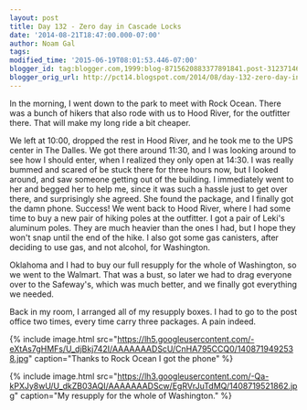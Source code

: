 ```yaml
---
layout: post
title: Day 132 - Zero day in Cascade Locks
date: '2014-08-21T18:47:00.000-07:00'
author: Noam Gal
tags:
modified_time: '2015-06-19T08:01:53.446-07:00'
blogger_id: tag:blogger.com,1999:blog-8715620883377891841.post-3123714691876660501
blogger_orig_url: http://pct14.blogspot.com/2014/08/day-132-zero-day-in-cascade-locks.html
---
```

In the morning, I went down to the park to meet with Rock Ocean. There was a bunch of hikers that also rode with us to Hood River, for the outfitter there. That will make my long ride a bit cheaper.

We left at 10:00, dropped the rest in Hood River, and he took me to the UPS center in The Dalles. We got there around 11:30, and I was looking around to see how I should enter, when I realized they only open at 14:30. I was really bummed and scared of be stuck there for three hours now, but I looked around, and saw someone getting out of the building. I immediately went to her and begged her to help me, since it was such a hassle just to get over there, and surprisingly she agreed. She found the package, and I finally got the damn phone. Success! We went back to Hood River, where I had some time to buy a new pair of hiking poles at the outfitter. I got a pair of Leki's aluminum poles. They are much heavier than the ones I had, but I hope they won't snap until the end of the hike. I also got some gas canisters, after deciding to use gas, and not alcohol, for Washington.

Oklahoma and I had to buy our full resupply for the whole of Washington, so we went to the Walmart. That was a bust, so later we had to drag everyone over to the Safeway's, which was much better, and we finally got everything we needed.

Back in my room, I arranged all of my resupply boxes. I had to go to the post office two times, every time carry three packages. A pain indeed.

{% include image.html src="https://lh5.googleusercontent.com/-eXtAs7gHMFs/U_djBkj742I/AAAAAAADScU/CnHA795CCQ0/1408719492538.jpg" caption="Thanks to Rock Ocean I got the phone" %}

{% include image.html src="https://lh3.googleusercontent.com/-Qa-kPXJy8wU/U_dkZB03AQI/AAAAAAADScw/EgRVrJuTdMQ/1408719521862.jpg" caption="My resupply for the whole of Washington." %}
